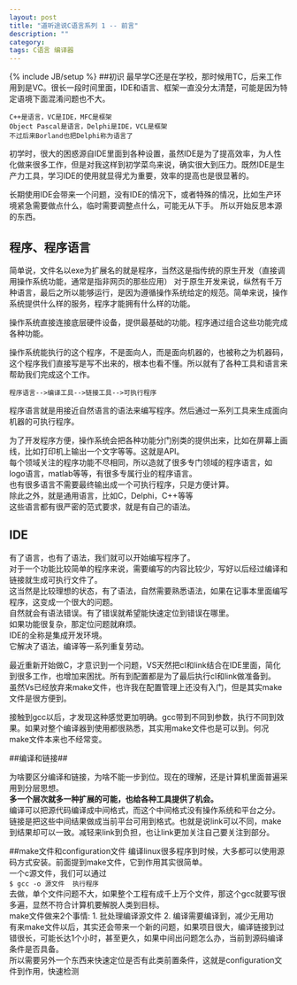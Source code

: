 ```yaml
---
layout: post
title: "道听途说C语言系列 1 -- 前言"
description: ""
category: 
tags: C语言 编译器
---
```

{% include JB/setup %}
##初识
最早学C还是在学校，那时候用TC，后来工作用到是VC。很长一段时间里面，IDE和语言、框架一直没分太清楚，可能是因为特定语境下面混淆问题也不大。   

	C++是语言，VC是IDE，MFC是框架
	Object Pascal是语言，Delphi是IDE，VCL是框架
    不过后来Borland也把Delphi称为语言了

   初学时，很大的困惑源自IDE里面到各种设置，虽然IDE是为了提高效率，为人性化做来很多工作，但是对我这样到初学菜鸟来说，确实很大到压力。既然IDE是生产力工具，学习IDE的使用就显得尤为重要，效率的提高也是很显著的。
   
   长期使用IDE会带来一个问题，没有IDE的情况下，或者特殊的情况，比如生产环境紧急需要做点什么，临时需要调整点什么，可能无从下手。
   所以开始反思本源的东西。
## 程序、程序语言
   简单说，文件名以exe为扩展名的就是程序，当然这是指传统的原生开发（直接调用操作系统功能，通常是指非网页的那些应用）
   对于原生开发来说，纵然有千万种语言，最后之所以能够运行，是因为遵循操作系统给定的规范。简单来说，操作系统提供什么样的服务，程序才能拥有什么样的功能。
   
   操作系统直接连接底层硬件设备，提供最基础的功能。程序通过组合这些功能完成各种功能。
   
   操作系统能执行的这个程序，不是面向人，而是面向机器的，也被称之为机器码，这个程序我们直接写是写不出来的，根本也看不懂。所以就有了各种工具和语言来帮助我们完成这个工作。
   
   	程序语言-->编译工具-->链接工具-->可执行程序
   	
   程序语言就是用接近自然语言的语法来编写程序。然后通过一系列工具来生成面向机器的可执行程序。
   
   为了开发程序方便，操作系统会把各种功能分门别类的提供出来，比如在屏幕上画线，比如打印机上输出一个文字等等。这就是API。    
   每个领域关注的程序功能不尽相同，所以造就了很多专门领域的程序语言，如logo语言，matlab等等，有很多专属行业的程序语言。    
   也有很多语言不需要最终输出成一个可执行程序，只是方便计算。  
   除此之外，就是通用语言，比如C，Delphi，C++等等  
   这些语言都有很严密的范式要求，就是有自己的语法。  
## IDE
   有了语言，也有了语法，我们就可以开始编写程序了。  
   对于一个功能比较简单的程序来说，需要编写的内容比较少，写好以后经过编译和链接就生成可执行文件了。  
   这当然是比较理想的状态，有了语法，自然需要熟悉语法，如果在记事本里面编写程序，这变成一个很大的问题。  
   自然就会有语法错误。有了错误就希望能快速定位到错误在哪里。  
   如果功能很复杂，那定位问题就麻烦。  
   IDE的全称是集成开发环境。    
   它解决了语法，编译等一系列重复劳动。

   最近重新开始做C，才意识到一个问题，VS天然把cl和link结合在IDE里面，简化到很多工作，也增加来困扰。所有到配置都是为了最后执行cl和link做准备到。    
虽然Vs已经放弃来make文件，也许我在配置管理上还没有入门，但是其实make文件是很方便到。    

接触到gcc以后，才发现这种感觉更加明确。gcc带到不同到参数，执行不同到效果。如果对整个编译器到使用都很熟悉，其实用make文件也是可以到。何况make文件本来也不经常变。

##编译和链接##

为啥要区分编译和链接，为啥不能一步到位。现在的理解，还是计算机里面普遍采用到分层思想。  
**多一个层次就多一种扩展的可能，也给各种工具提供了机会。**    
编译可以把源代码编译成中间格式，而这个中间格式没有操作系统和平台之分。  
链接是把这些中间结果做成当前平台可用到格式。也就是说link可以不同，make到结果却可以一致。减轻来link到负担，也让link更加关注自己要关注到部分。

##make文件和configuration文件
编译linux很多程序到时候，大多都可以使用源码方式安装。前面提到make文件，它到作用其实很简单。  
一个c源文件，我们可以通过  
  `$ gcc -o 源文件  执行程序`  
去做，单个文件问题不大，如果整个工程有成千上万个文件，那这个gcc就要写很多遍，显然不符合计算机要解脱人类到目标。   
make文件做来2个事情:
    1. 批处理编译源文件
    2. 编译需要编译到，减少无用功    
有来make文件以后，其实还会带来一个新的问题，如果项目很大，编译链接到过错很长，可能长达1个小时，甚至更久，如果中间出问题怎么办，当前到源码编译条件是否具备。  
所以需要另外一个东西来快速定位是否有此类前置条件，这就是configuration文件到作用，快速检测  


